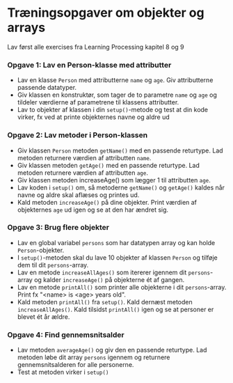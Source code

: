  # Træningsopgaver om objekter og arrays

Lav først alle exercises fra Learning Processing kapitel 8 og 9

### Opgave 1: Lav en Person-klasse med attributter
- Lav en klasse <code>Person</code> med attributterne <code>name</code> og <code>age</code>. Giv attributterne passende datatyper.
- Giv klassen en konstruktør, som tager de to parametre <code>name</code> og <code>age</code> og tildeler værdierne af parametrene til klassens attributter.
- Lav to objekter af klassen i din <code>setup()</code>-metode og test at din kode virker, fx ved at printe objekternes navne og aldre ud

### Opgave 2: Lav metoder i Person-klassen
- Giv klassen <code>Person</code> metoden <code>getName()</code> med en passende returtype. Lad metoden returnere værdien af attributten <code>name</code>.
- Giv klassen metoden <code>getAge()</code> med en passende returtype. Lad metoden returnere værdien af attributten <code>age</code>.
- Giv klassen metoden </code>increaseAge()</code> som lægger 1 til attributten <code>age</code>. 
- Lav koden i <code>setup()</code> om, så metoderne <code>getName()</code> og <code>getAge()</code> kaldes når navne og aldre skal aflæses og printes ud.
- Kald metoden <code>increaseAge()</code> på dine objekter. Print værdien af objekternes <code>age</code> ud igen og se at den har ændret sig. 

### Opgave 3: Brug flere objekter
- Lav en global variabel <code>persons</code> som har datatypen array og kan holde <code>Person</code>-objekter.
- I <code>setup()</code>-metoden skal du lave 10 objekter af klassen <code>Person</code> og tilføje dem til dit <code>persons</code>-array.
- Lav en metode <code>increaseAllAges()</code> som itererer igennem dit <code>persons</code>-array og kalder <code>increaseAge()</code> på objekterne ét af gangen.
- Lav en metode <code>printAll()</code> som printer alle objekterne i dit <code>persons</code>-array. Print fx "\<name\> is \<age\> years old".
- Kald metoden <code>printAll()</code> fra <code>setup()</code>. Kald dernæst metoden <code>increaseAllAges()</code>. Kald tilsidst <code>printAll()</code> igen og se at personer er blevet ét år ældre.

### Opgave 4: Find gennemsnitsalder
- Lav metoden <code>averageAge()</code> og giv den en passende returtype. Lad metoden løbe dit array <code>persons</code> igennem og returnere gennemsnitsalderen for alle personerne.
- Test at metoden virker i <code>setup()</code>
